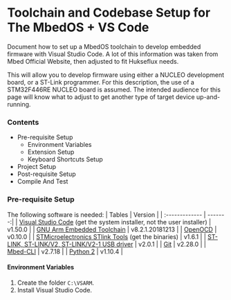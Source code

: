 # Toolchain and Codebase Setup for The MbedOS + VS Code
Document how to set up a MbedOS toolchain to develop embedded firmware with Visual Studio Code. A lot of this information was taken from Mbed Official Website, 
then adjusted to fit Hukseflux needs.

This will allow you to develop firmware using either a NUCLEO development board, or a ST-Link programmer. For this description, the use of a STM32F446RE NUCLEO board is assumed. 
The intended audience for this page will know what to adjust to get another type of target device up-and-running.

### Contents

- Pre-requisite Setup
    - Environment Variables
    - Extension Setup
    - Keyboard Shortcuts Setup
- Project Setup
- Post-requisite Setup
- Compile And Test

### Pre-requisite Setup

The following software is needed:
| Tables         | Version |
| :------------- | -------:|
| [Visual Studio Code](https://code.visualstudio.com/) (get the system installer, not the user installer) | v1.50.0 |
| [GNU Arm Embedded Toolchain](https://developer.arm.com/tools-and-software/open-source-software/developer-tools/gnu-toolchain/gnu-rm/downloads) | v8.2.1.20181213 |
| [OpenOCD](https://freddiechopin.info/en/download/category/4-openocd) | v0.10.0 |
| [STMicroelectronics STlink Tools](https://github.com/stlink-org/stlink/releases/tag/v1.6.1) (get the binaries) | v1.6.1 |
| [ST-LINK, ST-LINK/V2, ST-LINK/V2-1 USB driver](https://my.st.com/content/my_st_com/en/products/development-tools/software-development-tools/stm32-software-development-tools/stm32-utilities/stsw-link009.html) | v2.0.1 |
| [Git](https://git-scm.com/download/win) | v2.28.0 |
| [Mbed-CLI](https://pypi.org/project/mbed-cli/#:~:text=Mbed%20CLI%20is%20a%20Python,to%20install%20Mercurial%20and%20Git.) | v2.7.18 |
| [Python 2](https://www.python.org/downloads/windows/) | v1.10.4 |

#### Environment Variables

1. Create the folder `C:\VSARM`.
1. Install Visual Studio Code.
